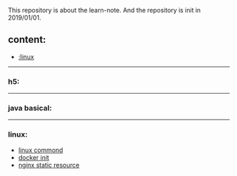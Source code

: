 This repository is about the learn-note. And the repository is init in 2019/01/01.

## content:
- [:linux](#linux)
---
### h5:

---
### java basical:

---
### linux:
  * [linux commond](https://github.com/Alice52/learning-note/blob/master/linux/linux.md)
  * [docker init](https://github.com/Alice52/learning-note/blob/master/linux/docker.md)
  * [nginx static resource](https://github.com/Alice52/learning-note/blob/master/linux/nginx.md)

